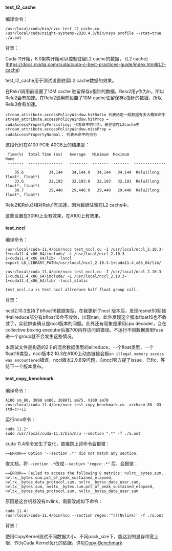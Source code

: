 



#### test_l2_cache 

编译命令：

```
/usr/local/cuda/bin/nvcc test_l2_cache.cu
/usr/local/cuda/nsight-systems-2020.4.3/bin/nsys profile --stat=true ./a.out
```
背景：

Cuda 11开始，8.0架构开始可以控制驻留L2 cache的数据， (L2 cache](https://docs.nvidia.com/cuda/cuda-c-best-practices-guide/index.html#L2-cache)

test_l2_cache用于测试设置驻留L2 cache数据的效果。

在Relu1调用前设置了10M cache 驻留保存y指针的数据。Relu2用y作为in，所以Relu2会有加速。在Relu2调用前设置了10M cache驻留保存z指针的数据，所以Relu3会有加速。

```
stream_attribute.accessPolicyWindow.hitRatio 代表给定一段数据有多大概率命中
stream_attribute.accessPolicyWindow.hitProp = cudaAccessPropertyPersisting; 代表命中的行为，是驻留在L2cache中
stream_attribute.accessPolicyWindow.missProp = cudaAccessPropertyNormal； 代表未命中的行为
```

这段代码在A100 PCIE 40GB上的结果是：

```
 Time(%)  Total Time (ns)   Average   Minimum  Maximum             Name
 -------  ---------------   --------  -------  -------  ---------------------------
    35.6           34,144    34,144.0   34,144   34,144  Relu1(long, float*, float*)
    33.6           32,193    32,193.0   32,193   32,193  Relu3(long, float*, float*)
    30.7           29,440    29,440.0   29,440   29,440  Relu2(long, float*, float*)
```

Relu2和Relu3相对Relu1有加速，因为数据驻留在L2 cache中。

这些设置在3090上没有效果，在A100上有效果。



#### test_nccl

编译命令：

```
/usr/local/cuda-11.4/bin/nvcc test_nccl.cu -I /usr/local/nccl_2.10.3-1+cuda11.4_x86_64/include/ -L /usr/local/nccl_2.10.3-1+cuda11.4_x86_64/lib/ -lnccl
export LD_LIBRARY_PATH=/usr/local/nccl_2.10.3-1+cuda11.4_x86_64/lib/

/usr/local/cuda-11.4/bin/nvcc test_nccl.cu -I /usr/local/nccl_2.10.3-1+cuda11.4_x86_64/include/ -L /usr/local/nccl_2.10.3-1+cuda11.4_x86_64/lib/ -lnccl_static

test_nccl.cu is test nccl allreduce half float group call.
```

背景：

nccl2.10.3支持了bfloat16数据类型，在我更新了nccl 版本后，发现resnet50网络中allreduce部分有bfloat16会不收敛，出现nan。此外发现这个版本float16也不收敛了，实验排查确认是nccl版本的问题。此外还有现象是采用cpu decoder，会在collective boxing executor后报700内存访问的错误。不运行不同数据类型fuse进一个group就不会发生这些情况。

本测试文件是构造的2卡的混合数据类型的allreduce，一个float类型，一个float16类型，nccl版本2.10.3在A100上动态链接会报`an illegal memory access was encountered`错误，nccl版本2.9.8没问题，向nccl官方提了issue，已fix，等待下一个版本发布。

#### test_copy_benchmark
编译命令：
```
A100 sm_80, 3090 sm86, 2080Ti sm75, V100 sm70
/usr/local/cuda-11.4/bin/nvcc test_copy_benchmark.cu -arch=sm_80 -O3 -std=c++11
```
运行ncu命令：
```
cuda 11.2:
sudo /usr/local/cuda-11.2/bin/ncu --section ".*" -f ./a.out
```

cuda 11.4命令发生了变化，直接跑上述命令会报错：

```
==ERROR== Option '--section .*' did not match any section.
```

查文档，将`--section .*`改成`--section "regex:.*"` 后，会报错：

```
==ERROR== Failed to access the following 8 metrics: nvlrx__bytes.sum, nvlrx__bytes.sum.pct_of_peak_sustained_elapsed, nvlrx__bytes_data_protocol.sum, nvlrx__bytes_data_user.sum, nvltx__bytes.sum, nvltx__bytes.sum.pct_of_peak_sustained_elapsed, nvltx__bytes_data_protocol.sum, nvltx__bytes_data_user.sum
```

原因是这台机器没有nvlink，需要改成如下命令：

```
cuda 11.4:
/usr/local/cuda-11.4/bin/ncu --section regex:'^(?!Nvlink)' -f ./a.out
```

背景：  

使用CopyKernel测试不同数据大小、不同pack_size下，能达到的显存带宽上限，作为Cuda Kernel优化的依据。详见[Copy-Benchmark](doc/copy_benchmark.md)








